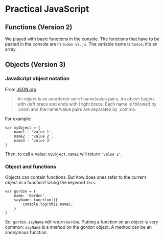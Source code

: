 # Practical JavaScript

## Functions (Version 2)

We played with basic functions in the console. The functions that have to be pasted in the console are in `todos-v2.js`. The variable name is `todos`; it's an array.

## Objects (Version 3)

### JavaScript object notation

From [JSON.org](https://www.json.org/):

> An object is an unordered set of name/value pairs. An object begins with {left brace and ends with }right brace. Each name is followed by :colon and the name/value pairs are separated by ,comma.

For example:

```
var myObject = {
    name1 : 'value 1',
    name2 : 'value 2',
    name3 : 'value 3'
}
```

Then, to call a value: `myObject.name2` will return `'value 2'`.

### Object and functions

Objects can contain functions. But how does ones refer to the current object in a function? Using the keyword `this`.

```
var gordon = {
    name: 'Gordon',
    sayName: function(){
        console.log(this.name);
    }
}
```

So: `gordon.sayName` will return `Gordon`. Putting a function on an object is very common: `sayName` is a _method_ on the gordon object. A method can be an anonymous function.

